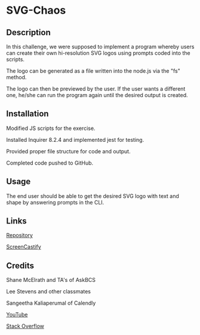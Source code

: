 # SVG-Chaos

## Description
In this challenge, we were supposed to implement a program whereby users can create their own hi-resolution SVG logos using prompts coded into the scripts.

The logo can be generated as a file written into the node.js via the "fs" method.

The logo can then be previewed by the user. If the user wants a different one, he/she can run the program again until the desired output is created.

## Installation
Modified JS scripts for the exercise.

Installed Inquirer 8.2.4 and implemented jest for testing.

Provided proper file structure for code and output.

Completed code pushed to GitHub.


## Usage
The end user should be able to get the desired SVG logo with text and shape by answering prompts in the CLI.

## Links
[Repository](https://github.com/AbeThomas82/SVG-Chaos)

[ScreenCastify](https://drive.google.com/file/d/1izC7N2i7qFFrirqHE-q4WRcuMiHsVWjt/view)

## Credits
Shane McElrath and TA's of AskBCS

Lee Stevens and other classmates

Sangeetha Kaliaperumal of Calendly

[YouTube](https://youtu.be/emFMHH2Bfvo)

[Stack Overflow]()